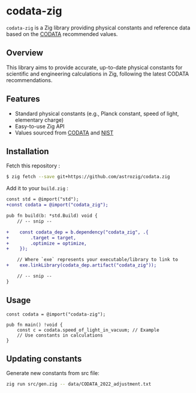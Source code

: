 # codata-zig

`codata-zig` is a Zig library providing physical constants and reference data based on the [CODATA](https://codata.org/about-codata/) recommended values.

## Overview

This library aims to provide accurate, up-to-date physical constants for scientific and engineering calculations in Zig, following the latest CODATA recommendations.

## Features

- Standard physical constants (e.g., Planck constant, speed of light, elementary charge)
- Easy-to-use Zig API
- Values sourced from [CODATA](https://codata.org/about-codata/) and [NIST](https://physics.nist.gov/cuu/Constants/index.html)

## Installation

Fetch this repository :

```sh
$ zig fetch --save git+https://github.com/astrozig/codata.zig
```

Add it to your `build.zig` :

```diff
const std = @import("std");
+const codata = @import("codata_zig");

pub fn build(b: *std.Build) void {
    // -- snip --

+    const codata_dep = b.dependency("codata_zig", .{
+        .target = target,
+        .optimize = optimize,
+    });

    // Where `exe` represents your executable/library to link to
+    exe.linkLibrary(codata_dep.artifact("codata_zig"));

    // -- snip --
}
```

## Usage

```zig
const codata = @import("codata-zig");

pub fn main() !void {
    const c = codata.speed_of_light_in_vacuum; // Example
    // Use constants in calculations
}
```

## Updating constants

Generate new constants from src file:

```bash
zig run src/gen.zig -- data/CODATA_2022_adjustment.txt
```
